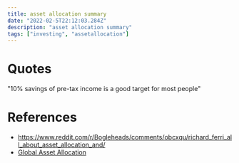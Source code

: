 ```yaml
---
title: asset allocation summary
date: "2022-02-5T22:12:03.284Z"
description: "asset allocation summary"
tags: ["investing", "assetallocation"]
---
```



# Quotes

"10% savings of pre-tax income is a good target for most people"

# References
- https://www.reddit.com/r/Bogleheads/comments/obcxqu/richard_ferri_all_about_asset_allocation_and/
- [Global Asset Allocation](./Global-Asset-Allocation.pdf)
